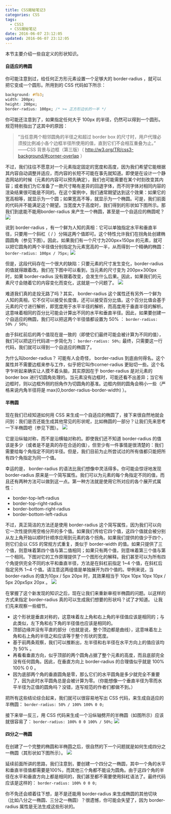 ```yaml
---
title: CSS揭秘笔记3
categories: CSS
tags:
  - CSS3
  - CSS揭秘笔记
date: 2016-06-07 23:12:05
updated: 2016-06-07 23:12:05
---
```


本节主要介绍一些自定义的形状知识。

#### 自适应的椭圆
你可能注意到过，给任何正方形元素设置一个足够大的 border-radius ，就可以把它变成一个圆形。所用到的 CSS 代码如下所示：
```css
background: #fb3;
width: 200px;
height: 200px;
border-radius: 100px; /* >= 正方形边长的一半 */
```
你可能还注意到了，如果指定任何大于 100px 的半径，仍然可以得到一个圆形。规范特别指出了这其中的原因：

> “当任意两个相邻圆角的半径之和超过 border box 的尺寸时，用户代理必须按比例减小各个边框半径所使用的值，直到它们不会相互重叠为止。”
——CSS 背景与边框（第三版）（ http://w3.org/TR/css3-background/#corner-overlap ）

不过，我们往往不愿意对一个元素指定固定的宽度和高度，因为我们希望它能根据其内容自动调整并适应，而内容的长短不可能在事先就知道。即使是在设计一个静态网站的时候（元素的内容可以预先确定），我们也可能需要在某个时刻改变其内容；或者我们为它准备了一款尺寸略有差异的回退字体，而不同字体对相同内容的渲染结果很可能是不同的。在这个案例中，我们通常期望达到这个效果：如果它的宽高相等，就显示为一个圆；如果宽高不等，就显示为一个椭圆。可是，我们前面的代码并不能满足这个期望。当宽度大于高度时，我们得到的形状如下图所示。那我们到底能不能用border-radius 来产生一个椭圆，甚至是一个自适应的椭圆呢？
![](1.png)

说到 border-radius ，有一个鲜为人知的真相：它可以单独指定水平和垂直半径，只要用一个斜杠（ / ）分隔这两个值即可。这个特性允许我们在拐角处创建椭圆圆角（参见下图）。因此，如果我们有一个尺寸为200px×150px 的元素，就可以把它圆角的两个半径值分别指定为元素宽高的一半，从而得到一个精确的椭圆：
`border-radius: 100px / 75px;`
![](2.png)

但是，这段代码存在一个很大的缺陷：只要元素的尺寸发生变化，border-radius 的值就得跟着改。我们在下图中可以看到，当元素的尺寸变为 200px×300px 时，如果 border-radius 没有跟着改变，会发生什么后果。因此，如果我们的元素尺寸会随着它的内容变化而变化，这就是一个问题了。
![](3.png)

难道我们真的走投无路了吗？其实， border-radius 这个属性还有另外一个鲜为人知的真相，它不仅可以接受长度值，还可以接受百分比值。这个百分比值会基于元素的尺寸进行解析，即宽度用于水平半径的解析，而高度用于垂直半径的解析。这意味着相同的百分比可能会计算出不同的水平和垂直半径。因此，如果要创建一个自适应的椭圆，我们可以把这两个半径值都设置为 50% ：
`border-radius: 50% / 50%;`

由于斜杠前后的两个值现在是一致的（即使它们最终可能会被计算为不同的值），我们可以把这行代码进一步简化为：
`border-radius: 50%;`
最终，只需要这一行代码，我们就可以得到一个自适应的椭圆了。

为什么叫border-radius？
可能有人会奇怪， border-radius 到底由何得名。这个属性并不需要边框来参与工作，似乎把它叫作corner-radius 更贴切一些。这个名字乍听起来确实让人摸不着头脑，其实原因在于 border-radius 是对元素的 border box 进行切圆角处理的。当元素没有边框时，可能还看不出差异；当它有边框时，则以边框外侧的拐角作为切圆角的基准。边框内侧的圆角会稍小一些（严格来说内角半径将是 max(0,border-radius-border-width) ）。

#### 半椭圆
现在我们已经知道如何用 CSS 来生成一个自适应的椭圆了，接下来很自然地就会问到：我们是否还能生成其他常见的形状呢，比如椭圆的一部分？让我们先来思考一下半椭圆吧（参见下图）。
![](4.png)

它是沿纵轴对称，而不是沿横轴对称的。即使我们还不知道 border-radius 的值该是多少（或者是不是真的存在合适的值），但至少有一件事情是很清楚的：我们需要给每个角指定不同的半径。但是，我们目前为止所尝试过的所有值都只能把所有四个角指定为同一个值。

幸运的是， border-radius 的语法比我们想像中灵活得多。你可能会惊讶地发现 border-radius 原来是一个简写属性。我们可以为元素的每个角指定不同的值，而且还有两种方法可以做到这一点。第一种方法就是使用它所对应的各个展开式属性：
 - border-top-left-radius
 - border-top-right-radius
 - border-bottom-right-radius
 - border-bottom-left-radius

不过，真正简洁的方法还是使用 border-radius 这个简写属性，因为我们可以向它一次性提供用空格分开的多个值。如果我们传给它四个值，这四个值就会被分别从左上角开始以顺时针顺序应用到元素的各个拐角。如果我们提供的值少于四个，则它们会以 CSS 的常规方式重复，类似于 border-width 的值。如果只提供了三个值，则意味着第四个值与第二值相同；如果只有两个值，则意味着第三个值与第一个相同。下图对它的工作原理提供了一个图形化的解释。我们甚至可以为所有四个角提供完全不同的水平和垂直半径，方法是在斜杠前指定 1~4 个值，在斜杠后指定另外 1~4 个值。请注意这两组值是单独展开为四个值的。举例来说，当 border-radius 的值为10px / 5px 20px 时，其效果相当于 10px 10px 10px 10px / 5px 20px5px 20px 。
![](5.png)

在掌握了这个新发现的知识之后，现在让我们来重新审视半椭圆的问题。以这样的方式来指定 border-radius 真的可以生成我们想要的形状吗？试了才知道。
让我们先来观察一些细节。
 - 这个形状是垂直对称的，这意味着左上角和右上角的半径值应该是相同的；与此类似，左下角和右下角的半径值也应该是相同的。
 - 顶部边缘并没有平直的部分（也就是说，整个顶边都是曲线），这意味着左上角和右上角的半径之和应该等于整个形状的宽度。
 - 基于前两条观察，我们可以推断出，左半径和右半径在水平方向上的值应该均为 50% 。
 - 再看看垂直方向，似乎顶部的两个圆角占据了整个元素的高度，而且底部完全没有任何圆角。因此，在垂直方向上 border-radius 的合理值似乎就是 100% 100% 0 0 。
 - 因为底部两个角的垂直圆角是零，那么它们的水平圆角是多少就完全不重要了，因为此时水平圆角总是会被计算为零。（你能想像一个垂直半径为零而水平半径为正值的圆角吗？没错，连写规范的作者们都做不到。）

把所有这些结论综合起来，我们就可以很容易地写出 CSS 代码，来生成自适应的半椭圆：
`border-radius: 50% / 100% 100% 0 0;`

接下来举一反三，用 CSS 代码来生成一个沿纵轴劈开的半椭圆（如图所示）应该就很容易了：
`border-radius: 100% 0 0 100% / 50%;`
![](6.png)

#### 四分之一椭圆
在创建了一个完整的椭圆和半椭圆之后，很自然的下一个问题就是如何生成四分之一椭圆（其形状如下图所示）。
![](7.png)

延续前面所讲的思路，我们注意到，要创建一个四分之一椭圆，其中一个角的水平和垂直半径值都需要是100%，而其他三个角都不能设为圆角。由于这四个角的半径在水平和垂直方向上都是相同的，我们甚至都不需要使用斜杠语法了。最终代码应该是这样的：
`border-radius: 100% 0 0 0;`

你不免还会顺着往下想，是不是还能用 border-radius 来生成椭圆的其他切块（比如八分之一椭圆、三分之一椭圆）？很遗憾，你可能会失望了，因为 border-radius 属性是无法生成这些形状的。